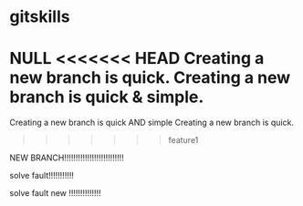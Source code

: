 # gitskills
NULL
<<<<<<< HEAD
Creating a new branch is quick.
Creating a new branch is quick & simple.
=======
Creating a new branch is quick AND simple
	Creating a new branch is quick.
>>>>>>> feature1



NEW BRANCH!!!!!!!!!!!!!!!!!!!!!!!!!!


solve fault!!!!!!!!!!!

solve fault new !!!!!!!!!!!!!!
